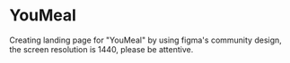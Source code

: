 # YouMeal
Creating landing page for "YouMeal" by using figma's community design, the screen resolution is 1440, please be attentive.
